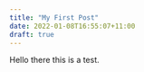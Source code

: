 ```yaml
---
title: "My First Post"
date: 2022-01-08T16:55:07+11:00
draft: true
---
```


Hello there this is a test.
